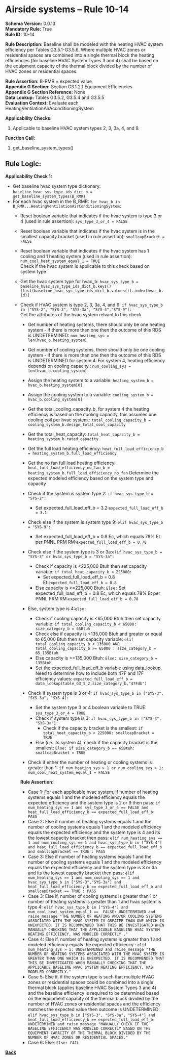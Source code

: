 # Airside systems – Rule 10-14  
**Schema Version:** 0.0.13    
**Mandatory Rule:** True          
**Rule ID:** 10-14  
 
**Rule Description:** Baseline shall be modeled with the heating HVAC system efficiency per Tables G3.5.1-G3.5.6.  Where multiple HVAC zones or residential spaces are combined into a single thermal block the heating efficiencies (for baseline HVAC System Types 3 and 4) shall be based on the  equipment capacity of the thermal block divided by the number of HVAC zones or residential spaces.   

**Rule Assertion:** B-RMR = expected value                                           
**Appendix G Section:** Section G3.1.2.1 Equipment Efficiencies  
**Appendix G Section Reference:** None  
**Data Lookup:** Tables G3.5.2, G3.5.4 and G3.5.5  
**Evaluation Context:** Evaluate each HeatingVentilationAirAconditioningSystem   

**Applicability Checks:**  

1. Applicable to baseline HVAC system types 2, 3, 3a, 4, and 9.  

**Function Call:**  

1. get_baseline_system_types()  

## Rule Logic:   
**Applicability Check 1:**  
- Get baseline hvac system type dictionary: `baseline_hvac_sys_type_ids_dict_b = get_baseline_system_types(B_RMR)`
- For each hvac system in the B_RMR: `for hvac_b in B_RMR...HeatingVentilationAirConditioningSystem:`
    - Reset boolean variable that indicates if the hvac system is type 3 or 4 (used in rule assertion): `sys_type_3_or_4 = FALSE`
    - Reset boolean variable that indicates if the hvac system is in the smallest capacity bracket (used in rule assertion): `smallcapBracket = FALSE`
    - Reset boolean variable that indicates if the hvac system has 1 cooling and 1 heating system (used in rule assertion): `num_cool_heat_system_equal_1 = TRUE`  
    Check if the hvac system is applicable to this check based on system type  
    - Get the hvac system type for hvac_b: `hvac_sys_type_b = baseline_hvac_sys_type_ids_dict_b.keys()[list(baseline_hvac_sys_type_ids_dict_b.values()).index(hvac_b.id)]`
    - Check if HVAC system is type 2, 3, 3a, 4, and 9: `if hvac_sys_type_b in ["SYS-2", "SYS-3", "SYS-3a", "SYS-4","SYS-9"]:`  
        Get the attributes of the hvac system relvant to this check   
        - Get number of heating systems, there should only be one heating system - if there is more than one then the outcome of this RDS is UNDETERMINED: `num_heating_sys = len(hvac_b.heating_system)` 
        - Get number of cooling systems, there should only be one cooling system - if there is more than one then the outcome of this RDS is UNDETERMINED for system 4. For system 4, heating efficiency depends on cooling capacity.: `num_cooling_sys = len(hvac_b.cooling_system)` 
        - Assign the heating system to a variable: `heating_system_b = hvac_b.heating_system[0]` 
        - Assign the cooling system to a variable: `cooling_system_b = hvac_b.cooling_system[0]` 
        - Get the total_cooling_capacity_b, for system 4 the heating efficiency is based on the cooling capacity, this assumes one cooling coil per hvac system.: `total_cooling_capacity_b = cooling_system_b.design_total_cool_capacity` 
        - Get the total_heat_capacity: `total_heat_capacity_b = heating_system_b.rated_capacity`
        - Get the full load heating efficiency: `heat_full_load_efficiency_b = heating_system_b.full_load_efficiency`    
        - Get the no fan full load heating efficiency: `heat_full_load_efficiency_no_fan_b = heating_system_b.full_load_efficiency_no_fan`
        Determine the expected modeled efficiency based on the system type and capacity  
        - Check if the system is system type 2: `if hvac_sys_type_b = "SYS-2":`
            - Set expected_full_load_eff_b = 3.2:`expected_full_load_eff_b = 3.1`
        - Check else if the system is system type 9: `elif hvac_sys_type_b = "SYS-9":`
            - Set expected_full_load_eff_b = 0.8 Ec, which equals 78% Et per PNNL PRM RM:`expected_full_load_eff_b = 0.78`
        - Check else if the system type is 3 or 3a:`elif hvac_sys_type_b = "SYS-3" or hvac_sys_type_b = "SYS-3a":`
            - Check if capacity is <225,000 Btuh then set capacity variable: `if total_heat_capacity_b < 225000:`
                - Set expected_full_load_eff_b = 0.8 Et:`expected_full_load_eff_b = 0.8`
            - Else capacity is >=225,000 Btuh: `Else:` 
                    Set expected_full_load_eff_b = 0.8 Ec, which equals 78% Et per PNNL PRM RM:`expected_full_load_eff_b = 0.78`   
        - Else, system type is 4:`else:` 
            - Check if cooling capacity is <65,000 Btuh then set capacity variable: `if total_cooling_capacity_b < 65000: size_category_b = 65Btuh`
            - Check else if capacity is <135,000 Btuh and greater or equal to 65,000 Btuh then set capacity variable: `elif total_cooling_capacity_b < 135000 AND total_cooling_capacity_b >= 65000 : size_category_b = 65_135Btuh`
            - Else capacity is >=135,000 Btuh: `Else: size_category_b = 135Btuh`
            - Set the expected_full_load_eff_b variable using data_lookup, Need to determine how to include both 47F and 17F efficiency values: `expected_full_load_eff_b = data_lookup(table_G3_5_2,size_category_b,"47Fdb")`                                               
        
        - Check if system type is 3 or 4: `if hvac_sys_type_b in ["SYS-3", "SYS-3a", "SYS-4]:` 
            - Set the system type 3 or 4 boolean variable to TRUE: `sys_type_3_or_4 = TRUE`
            - Check if system type is 3: `if hvac_sys_type_b in ["SYS-3", "SYS-3a"]:`    
                - Check if the capacity bracket is the smallest: `if total_heat_capacity_b < 225000: smallcapBracket = TRUE`  
            - Else (i.e. its system 4), check if the capacity bracket is the smallest: `Else: if size_category_b == 65Btuh: smallcapBracket = TRUE`
        
        - Check if either the number of heating or cooling systems is greater than 1: `if num_heating_sys > 1 or num_cooling_sys > 1: num_cool_heat_system_equal_1 = FALSE`
        
        **Rule Assertion:**  
        - Case 1: For each applicable hvac system, if number of heating systems equals 1 and the modeled efficiency equals the expected efficiency and the system type is 2 or 9 then pass: `if num_heating_sys == 1 and sys_type_3_or_4 == FALSE and heat_full_load_efficiency_b == expected_full_load_eff_b: PASS`
        - Case 2: Else if number of heating systems equals 1 and the number of cooling systems equals 1 and the modeled efficiency equals the expected efficiency and the system type is 4 and its the lowest capacity bracket then pass: `elif num_heating_sys == 1 and num_cooling_sys == 1 and hvac_sys_type_b in ["SYS-4"] and heat_full_load_efficiency_b == expected_full_load_eff_b and smallcapBracket == TRUE : PASS`
        - Case 3: Else if number of heating systems equals 1 and the number of cooling systems equals 1 and the modeled efficiency equals the expected efficiency and the system type is 3 or 3a and its the lowest capacity bracket then pass: `elif num_heating_sys == 1 and num_cooling_sys == 1 and hvac_sys_type_b in ["SYS-3","SYS-3a"] and heat_full_load_efficiency_b == expected_full_load_eff_b and smallcapBracket == TRUE : PASS`
        - Case 3: Else if, number of cooling systems is greater than 1 or number of heating systems is greater than 1 and hvac system is type 4: `elif hvac_sys_type_b in ["SYS-4"] and num_cool_heat_system_equal_1 ==  FALSE: UNDETERMINED and raise_message "THE NUMBER OF HEATING AND/OR COOLING SYSTEMS ASSOCIATED WITH THE HVAC SYSTEM IS GREATER THAN ONE WHICH IS UNEXPECTED. IT IS RECOMMENDED THAT THIS BE INVESTIGATED WHEN MANUALLY CHECKING THAT THE APPLICABLE BASELINE HVAC SYSTEM HEATING EFFICIENCY, WAS MODELED CORRECTLY ."`
        - Case 4: Else if, number of heating systems is greater than 1 and modeled efficiency equals the expected efficiency : `elif num_heating_sys > 1: UNDETERMINED and raise_message "THE NUMBER OF HEATING SYSTEMS ASSOCIATED WITH THE HVAC SYSTEM IS GREATER THAN ONE WHICH IS UNEXPECTED. IT IS RECOMMENDED THAT THIS BE INVESTIGATED WHEN MANUALLY CHECKING THAT THE APPLICABLE BASELINE HVAC SYSTEM HEATING EFFICIENCY, WAS MODELED CORRECTLY."`
        - Case 5: Else if, if the system type is such that multiple HVAC zones or residential spaces could be combined into a single thermal block (applies baseline HVAC System Types 3 and 4) and the baseline efficiency is required to be determined based on the  equipment capacity of the thermal block divided by the number of HVAC zones or residential spaces and the efficiency matches the expected value then outcome is UNDETERMINED: `elif hvac_sys_type_b in ["SYS-3", "SYS-3a", "SYS-4"] and heat_full_load_efficiency_b == expected_full_load_eff_b: UNDETERMINED and raise_message "MANUALLY CHECK IF THE BASELINE EFFICIENCY WAS MODELED CORRECTLY BASED ON THE EQUIPMENT CAPACITY OF THE THERMAL BLOCK DIVIDED BY THE NUMBER OF HVAC ZONES OR RESIDENTIAL SPACES."`
        - Case 6: Else: `Else: FAIL`

 **[Back](../_toc.md)**